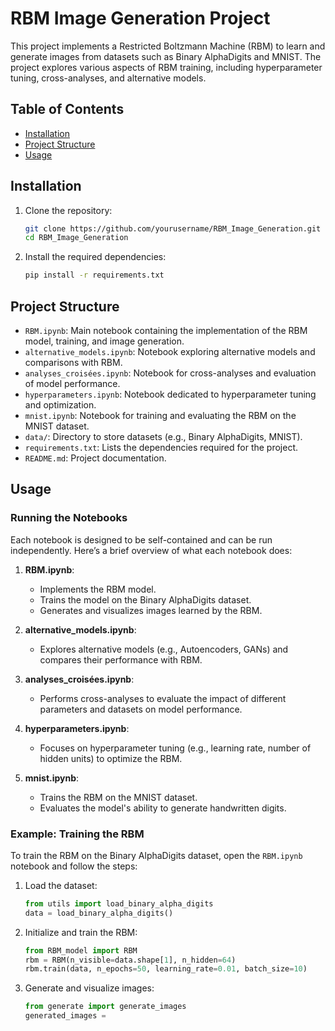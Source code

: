 # RBM Image Generation Project

This project implements a Restricted Boltzmann Machine (RBM) to learn and generate images from datasets such as Binary AlphaDigits and MNIST. The project explores various aspects of RBM training, including hyperparameter tuning, cross-analyses, and alternative models.

## Table of Contents

- [Installation](#installation)
- [Project Structure](#project-structure)
- [Usage](#usage)

## Installation

1. Clone the repository:
    ```sh
    git clone https://github.com/yourusername/RBM_Image_Generation.git
    cd RBM_Image_Generation
    ```

2. Install the required dependencies:
    ```sh
    pip install -r requirements.txt
    ```

## Project Structure

- `RBM.ipynb`: Main notebook containing the implementation of the RBM model, training, and image generation.
- `alternative_models.ipynb`: Notebook exploring alternative models and comparisons with RBM.
- `analyses_croisées.ipynb`: Notebook for cross-analyses and evaluation of model performance.
- `hyperparameters.ipynb`: Notebook dedicated to hyperparameter tuning and optimization.
- `mnist.ipynb`: Notebook for training and evaluating the RBM on the MNIST dataset.
- `data/`: Directory to store datasets (e.g., Binary AlphaDigits, MNIST).
- `requirements.txt`: Lists the dependencies required for the project.
- `README.md`: Project documentation.

## Usage

### Running the Notebooks
Each notebook is designed to be self-contained and can be run independently. Here’s a brief overview of what each notebook does:

1. **RBM.ipynb**:
   - Implements the RBM model.
   - Trains the model on the Binary AlphaDigits dataset.
   - Generates and visualizes images learned by the RBM.

2. **alternative_models.ipynb**:
   - Explores alternative models (e.g., Autoencoders, GANs) and compares their performance with RBM.

3. **analyses_croisées.ipynb**:
   - Performs cross-analyses to evaluate the impact of different parameters and datasets on model performance.

4. **hyperparameters.ipynb**:
   - Focuses on hyperparameter tuning (e.g., learning rate, number of hidden units) to optimize the RBM.

5. **mnist.ipynb**:
   - Trains the RBM on the MNIST dataset.
   - Evaluates the model's ability to generate handwritten digits.

### Example: Training the RBM
To train the RBM on the Binary AlphaDigits dataset, open the `RBM.ipynb` notebook and follow the steps:

1. Load the dataset:
    ```python
    from utils import load_binary_alpha_digits
    data = load_binary_alpha_digits()
    ```

2. Initialize and train the RBM:
    ```python
    from RBM_model import RBM
    rbm = RBM(n_visible=data.shape[1], n_hidden=64)
    rbm.train(data, n_epochs=50, learning_rate=0.01, batch_size=10)
    ```

3. Generate and visualize images:
    ```python
    from generate import generate_images
    generated_images =
